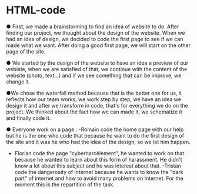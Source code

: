 # HTML-code

● First, we made a brainstorming to find an idea of website to do. After finding our project, we thought about the design of the website. When we had an idea of design, we decided to code the first page to see if we can made what we want. After doing a good first page, we will start on the other page of the site.

● We started by the design of the website to have an idea a preview of our webiste, when we are satisfied of that, we continue with the content of the website (photo, text...) and if we see something that can be improve, we change it.

●We chose the waterfall method because that is the better one for us, it reflects how our team works, we work step by step, we have an idea we design it and after we transform in code, that's for everything we do on the project. We thinked about the fact how we can made it, we schematize it and finally code it.

● Everyone work on a page :
  -Romain code the home page with our help but he is the one who code that because he want to do the first design of the site and it was he who had the idea of the design, so we let him happen.
  - Florian code the page "cyberharcèlement", he wanted to work on that because he wanted to learn about this form of harassment. He didn't know a lot about this subject and he was interest about that.
  -Tristan code the dangerosity of internet because he wants to know the "dark part" of internet and how to avoid many problems on Internet.
For the moment this is the repartition of the task.

